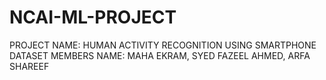 # NCAI-ML-PROJECT
PROJECT NAME: HUMAN ACTIVITY RECOGNITION USING SMARTPHONE DATASET
MEMBERS NAME: MAHA EKRAM, SYED FAZEEL AHMED, ARFA SHAREEF

